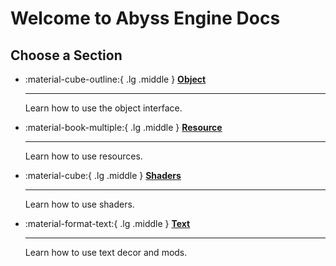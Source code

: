 # Welcome to Abyss Engine Docs

## Choose a Section

<div class="grid cards" markdown>

-   :material-cube-outline:{ .lg .middle } [__Object__](pages/Object/)
    
    ---

    Learn how to use the object interface.

-   :material-book-multiple:{ .lg .middle } [__Resource__](#pages/Resource/)

    ---

    Learn how to use resources.

-   :material-cube:{ .lg .middle } [__Shaders__](#pages/Shaders/)

    ---

    Learn how to use shaders.

-   :material-format-text:{ .lg .middle } [__Text__](#pages/Text/)

    ---

    Learn how to use text decor and mods.

</div>
